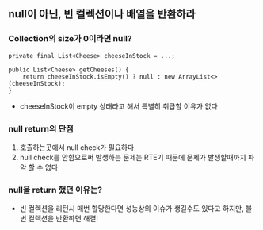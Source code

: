 ## null이 아닌, 빈 컬렉션이나 배열을 반환하라

### Collection의 size가 0이라면 null?
````
private final List<Cheese> cheeseInStock = ...;

public List<Cheese> getCheeses() {
    return cheeseInStock.isEmpty() ? null : new ArrayList<>(cheeseInStock);
}
````
- cheeseInStock이 empty 상태라고 해서 특별히 취급할 이유가 없다

### null return의 단점
1. 호출하는곳에서 null check가 필요하다 
2. null check를 안함으로써 발생하는 문제는 RTE기 때문에 문제가 발생할때까지 파악 할 수 없다

### null을 return 했던 이유는?
- 빈 컬렉션을 리턴시 매번 할당한다면 성능상의 이슈가 생길수도 있다고 하지만, 불변 컬렉션을 반환하면 해결!
